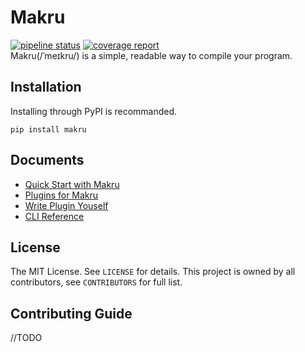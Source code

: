 # Makru
[![pipeline status](https://gitlab.com/jinwa/makru/badges/master/pipeline.svg)](https://gitlab.com/jinwa/makru/-/commits/master)
[![coverage report](https://gitlab.com/jinwa/makru/badges/master/coverage.svg)](https://gitlab.com/jinwa/makru/-/commits/master)  
Makru(/ˈmeɪkru/) is a simple, readable way to compile your program.

## Installation
Installing through PyPI is recommanded.
````
pip install makru
````

## Documents
- [Quick Start with Makru](docs/quick_start.md)
- [Plugins for Makru](docs/plugins.md)
- [Write Plugin Youself](docs/wrt_plugin.md)
- [CLI Reference](docs/cli.md)

## License
The MIT License. See `LICENSE` for details.
This project is owned by all contributors, see `CONTRIBUTORS` for full list.

## Contributing Guide
//TODO
